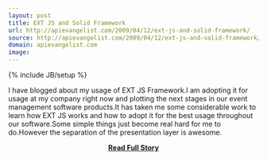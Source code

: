 ```yaml
---
layout: post
title: EXT JS and Solid Framework
url: http://apievangelist.com/2009/04/12/ext-js-and-solid-framework/
source: http://apievangelist.com/2009/04/12/ext-js-and-solid-framework/
domain: apievangelist.com
image: 
---
```

{% include JB/setup %}<p>I have blogged about my usage of EXT JS Framework.I am adopting it for usage at my company right now and plotting the next stages in our event management software products.It has taken me some considerable work to learn how EXT JS works and how to adopt it for the best usage throughout our software.Some simple things just become real hard for me to do.However the separation of the presentation layer is awesome.</p>
<center><p><a href="http://apievangelist.com/2009/04/12/ext-js-and-solid-framework/" style='padding:25px; font-sze:18px; font-weight: bold;'>Read Full Story</a></p></center>
